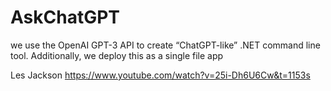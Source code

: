 # AskChatGPT

we use the OpenAI GPT-3 API to create “ChatGPT-like” .NET command line tool. Additionally, we deploy this as a single file app

Les Jackson
https://www.youtube.com/watch?v=25i-Dh6U6Cw&t=1153s
